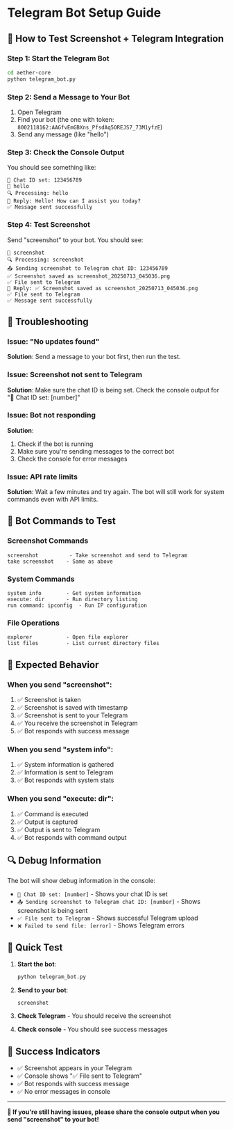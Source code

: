 # Telegram Bot Setup Guide

## 🎯 How to Test Screenshot + Telegram Integration

### Step 1: Start the Telegram Bot
```bash
cd aether-core
python telegram_bot.py
```

### Step 2: Send a Message to Your Bot
1. Open Telegram
2. Find your bot (the one with token: `8002118162:AAGfvEmGBXns_PfsdAq5OREJS7_73M1yfzE`)
3. Send any message (like "hello")

### Step 3: Check the Console Output
You should see something like:
```
📱 Chat ID set: 123456789
📩 hello
🔍 Processing: hello
🤖 Reply: Hello! How can I assist you today?
✅ Message sent successfully
```

### Step 4: Test Screenshot
Send "screenshot" to your bot. You should see:
```
📩 screenshot
🔍 Processing: screenshot
📤 Sending screenshot to Telegram chat ID: 123456789
✅ Screenshot saved as screenshot_20250713_045036.png
✅ File sent to Telegram
🤖 Reply: ✅ Screenshot saved as screenshot_20250713_045036.png
✅ File sent to Telegram
✅ Message sent successfully
```

## 🔧 Troubleshooting

### Issue: "No updates found"
**Solution**: Send a message to your bot first, then run the test.

### Issue: Screenshot not sent to Telegram
**Solution**: Make sure the chat ID is being set. Check the console output for "📱 Chat ID set: [number]"

### Issue: Bot not responding
**Solution**: 
1. Check if the bot is running
2. Make sure you're sending messages to the correct bot
3. Check the console for error messages

### Issue: API rate limits
**Solution**: Wait a few minutes and try again. The bot will still work for system commands even with API limits.

## 📱 Bot Commands to Test

### Screenshot Commands
```
screenshot          - Take screenshot and send to Telegram
take screenshot    - Same as above
```

### System Commands
```
system info        - Get system information
execute: dir       - Run directory listing
run command: ipconfig  - Run IP configuration
```

### File Operations
```
explorer           - Open file explorer
list files         - List current directory files
```

## 🎯 Expected Behavior

### When you send "screenshot":
1. ✅ Screenshot is taken
2. ✅ Screenshot is saved with timestamp
3. ✅ Screenshot is sent to your Telegram
4. ✅ You receive the screenshot in Telegram
5. ✅ Bot responds with success message

### When you send "system info":
1. ✅ System information is gathered
2. ✅ Information is sent to Telegram
3. ✅ Bot responds with system stats

### When you send "execute: dir":
1. ✅ Command is executed
2. ✅ Output is captured
3. ✅ Output is sent to Telegram
4. ✅ Bot responds with command output

## 🔍 Debug Information

The bot will show debug information in the console:
- `📱 Chat ID set: [number]` - Shows your chat ID is set
- `📤 Sending screenshot to Telegram chat ID: [number]` - Shows screenshot is being sent
- `✅ File sent to Telegram` - Shows successful Telegram upload
- `❌ Failed to send file: [error]` - Shows Telegram errors

## 🚀 Quick Test

1. **Start the bot**:
   ```bash
   python telegram_bot.py
   ```

2. **Send to your bot**:
   ```
   screenshot
   ```

3. **Check Telegram** - You should receive the screenshot

4. **Check console** - You should see success messages

## 🎉 Success Indicators

- ✅ Screenshot appears in your Telegram
- ✅ Console shows "✅ File sent to Telegram"
- ✅ Bot responds with success message
- ✅ No error messages in console

---

**🎯 If you're still having issues, please share the console output when you send "screenshot" to your bot!** 